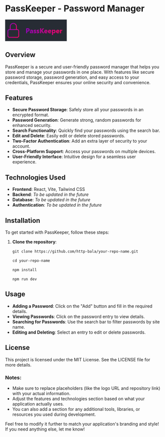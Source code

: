 # PassKeeper - Password Manager
<img src="./public/1.PNG" alt="Description of Image" width="200">




## Overview

PassKeeper is a secure and user-friendly password manager that helps you store and manage your passwords in one place. With features like secure password storage, password generation, and easy access to your credentials, PassKeeper ensures your online security and convenience.

## Features

- **Secure Password Storage**: Safely store all your passwords in an encrypted format.
- **Password Generation**: Generate strong, random passwords for enhanced security.
- **Search Functionality**: Quickly find your passwords using the search bar.
- **Edit and Delete**: Easily edit or delete stored passwords.
- **Two-Factor Authentication**: Add an extra layer of security to your account.
- **Cross-Platform Support**: Access your passwords on multiple devices.
- **User-Friendly Interface**: Intuitive design for a seamless user experience.

## Technologies Used

- **Frontend**: React, Vite, Tailwind CSS
- **Backend**: *To be updated in the future*
- **Database**: *To be updated in the future*
- **Authentication**: *To be updated in the future*

## Installation

To get started with PassKeeper, follow these steps:

1. **Clone the repository**:
   ```
   git clone https://github.com/http-bala/your-repo-name.git
   ```
   ```
   cd your-repo-name
    ```
    ```
    npm install
    ```
    ```
    npm run dev
    ```
## Usage
- **Adding a Password**: Click on the "Add" button and fill in the required details.
- **Viewing Passwords**: Click on the password entry to view details.
- **Searching for Passwords**: Use the search bar to filter passwords by site name.
- **Editing and Deleting**: Select an entry to edit or delete passwords.

## License
This project is licensed under the MIT License. See the LICENSE file for more details.



### Notes:
- Make sure to replace placeholders (like the logo URL and repository link) with your actual information.
- Adjust the features and technologies section based on what your application actually uses.
- You can also add a section for any additional tools, libraries, or resources you used during development.
  
Feel free to modify it further to match your application's branding and style! If you need anything else, let me know!

